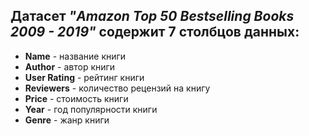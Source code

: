 ## Датасет _"Amazon Top 50 Bestselling Books 2009 - 2019"_ содержит 7 столбцов данных:

*   **Name** - название книги
*   **Author** - автор книги
*   **User Rating** - рейтинг книги
*   **Reviewers** - количество рецензий на книгу
*   **Price** - стоимость книги
*   **Year** - год популярности книги
*   **Genre** - жанр книги 
